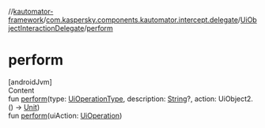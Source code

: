 //[kautomator-framework](../../index.md)/[com.kaspersky.components.kautomator.intercept.delegate](../index.md)/[UiObjectInteractionDelegate](index.md)/[perform](perform.md)



# perform  
[androidJvm]  
Content  
fun [perform](perform.md)(type: [UiOperationType](../../com.kaspersky.components.kautomator.intercept.operation/-ui-operation-type/index.md), description: [String](https://kotlinlang.org/api/latest/jvm/stdlib/kotlin/-string/index.html)?, action: UiObject2.() -> [Unit](https://kotlinlang.org/api/latest/jvm/stdlib/kotlin/-unit/index.html))  
fun [perform](perform.md)(uiAction: [UiOperation](../../com.kaspersky.components.kautomator.intercept.operation/-ui-operation/index.md)<UiObject2>)  



